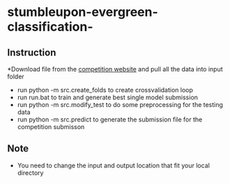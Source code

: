 # stumbleupon-evergreen-classification-
## Instruction

*Download file from the [competition website](https://www.kaggle.com/c/stumbleupon) and pull all the data into input folder
* run python -m src.create_folds to create crossvalidation loop
* run run.bat to train and generate best single model submission
* run python -m src.modify_test to do some preprocessing for the testing data
* run python -m src.predict to generate the submission file for the competition submisson

## Note 
* You need to change the input and output location that fit your local directory

